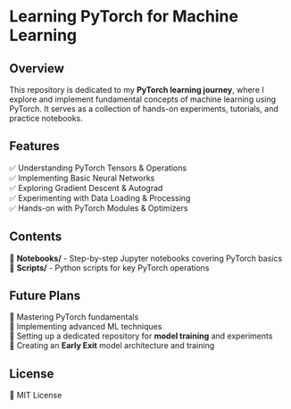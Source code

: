 # Learning PyTorch for Machine Learning   

## Overview  
This repository is dedicated to my **PyTorch learning journey**, where I explore and implement fundamental concepts of machine learning using PyTorch. It serves as a collection of hands-on experiments, tutorials, and practice notebooks.  

## Features  
✅ Understanding PyTorch Tensors & Operations  
✅ Implementing Basic Neural Networks  
✅ Exploring Gradient Descent & Autograd  
✅ Experimenting with Data Loading & Processing  
✅ Hands-on with PyTorch Modules & Optimizers  

## Contents  
📂 **Notebooks/** - Step-by-step Jupyter notebooks covering PyTorch basics  
📂 **Scripts/** - Python scripts for key PyTorch operations  

## Future Plans   
🔹 Mastering PyTorch fundamentals  
🔹 Implementing advanced ML techniques  
🔹 Setting up a dedicated repository for **model training** and experiments  
🔹 Creating an **Early Exit** model architecture and training  

## License
📜 MIT License


